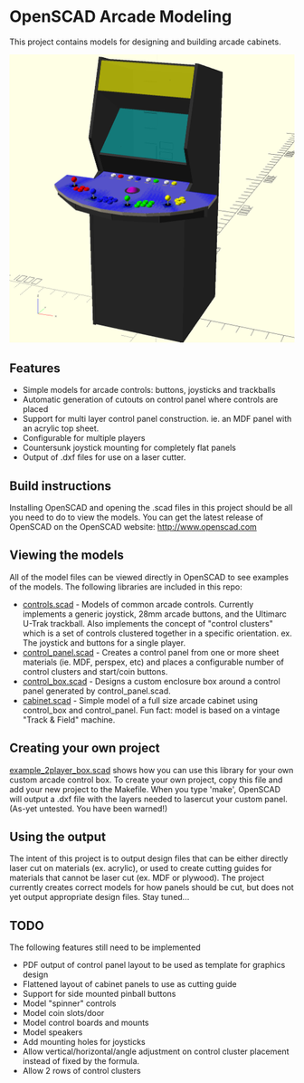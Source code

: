 # OpenSCAD Arcade Modeling

This project contains models for designing and building arcade cabinets.

![Arcade Panel](images/example_cabinet.png)

## Features

- Simple models for arcade controls: buttons, joysticks and trackballs
- Automatic generation of cutouts on control panel where controls are placed
- Support for multi layer control panel construction. ie. an MDF panel with an
  acrylic top sheet.
- Configurable for multiple players
- Countersunk joystick mounting for completely flat panels
- Output of .dxf files for use on a laser cutter.

## Build instructions

Installing OpenSCAD and opening the .scad files in this project should be all you
need to do to view the models.
You can get the latest release of OpenSCAD on the OpenSCAD website:
http://www.openscad.com

## Viewing the models

All of the model files can be viewed directly in OpenSCAD to see
examples of the models. The following libraries are included in this
repo:

- [controls.scad](controls.scad) - Models of common arcade controls.
  Currently implements a generic joystick, 28mm arcade buttons, and the
  Ultimarc U-Trak trackball. Also implements the concept of "control
  clusters" which is a set of controls clustered together in a specific
  orientation. ex. The joystick and buttons for a single player.
- [control_panel.scad](control_panel.scad) - Creates a control panel
  from one or more sheet materials (ie. MDF, perspex, etc) and places a
  configurable number of control clusters and start/coin buttons.
- [control_box.scad](control_box.scad) - Designs a custom enclosure box
  around a control panel generated by control_panel.scad.
- [cabinet.scad](cabinet.scad) - Simple model of a full size arcade
  cabinet using control_box and control_panel. Fun fact: model is based
  on a vintage "Track & Field" machine.

## Creating your own project

[example_2player_box.scad](example_2player_box.scad) shows how you can
use this library for your own custom arcade control box. To create your
own project, copy this file and add your new project to the Makefile.
When you type 'make', OpenSCAD will output a .dxf file with the layers
needed to lasercut your custom panel. (As-yet untested. You have been
warned!)

## Using the output

The intent of this project is to output design files that can be either directly
laser cut on materials (ex. acrylic),
or used to create cutting guides for materials that cannot be laser cut (ex. MDF
or plywood).
The project currently creates correct models for how panels should be cut,
but does not yet output appropriate design files. Stay tuned...

## TODO

The following features still need to be implemented

- PDF output of control panel layout to be used as template for graphics design
- Flattened layout of cabinet panels to use as cutting guide
- Support for side mounted pinball buttons
- Model "spinner" controls
- Model coin slots/door
- Model control boards and mounts
- Model speakers
- Add mounting holes for joysticks
- Allow vertical/horizontal/angle adjustment on control cluster placement instead
  of fixed by the formula.
- Allow 2 rows of control clusters
